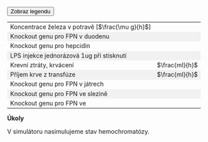 <style>
img[alt^="image"] {max-width:20px;}
img[alt^="bigimage"] {  max-height:60px}
tbody tr:nth-child(even){background-color:#f1f1f1}
</style>

<div class="w3-row">
<div class="w3-col s12 m7 l7">

<bdl-animate-adobe src="DuodenumFinalObrazovka8.js" width="824" height="824" name="DuodenumFinalObrazovka8" fromid="idfmi" responsive="true"></bdl-animate-adobe>

<bdl-bind2a findex="3" aname="SipkaCervena1_anim" amin="0" amax="100" fmin="1" fmax="1000"></bdl-bind2a>
<bdl-bind2a findex="3" aname="Merak1_anim" amin="0" amax="99" fmin="0" fmax="1000"></bdl-bind2a>
<bdl-bind2a-text findex="3" aname="Hodnota1_text" convertor="1,219"></bdl-bind2a-text>

<bdl-bind2a findex="6" aname="SipkaCervena2_anim" amin="0" amax="159" fmin="0.91" fmax="2.74"></bdl-bind2a>
<bdl-bind2a findex="6" aname="SipkaZlutaH_anim" amin="0" amax="159" fmin="0.91" fmax="2.74"></bdl-bind2a>
<bdl-bind2a findex="6" aname="SipkaZlutaH1_anim" amin="0" amax="159" fmin="0.91" fmax="2.74"></bdl-bind2a>
<bdl-bind2a findex="6" aname="SipkaFialovaHorni_anim" amin="0" amax="159" fmin="0.91" fmax="2.74"></bdl-bind2a>
<bdl-bind2a findex="6" aname="SipkaModra_anim" amin="0" amax="159" fmin="0.91" fmax="2.74"></bdl-bind2a>
<bdl-bind2a findex="6" aname="SipkaModraModryKanalSpodni_anim" amin="0" amax="159" fmin="0.91" fmax="2.74"></bdl-bind2a>
<bdl-bind2a findex="6" aname="SipkaCervena3_anim" amin="0" amax="159" fmin="0.91" fmax="2.74"></bdl-bind2a>
<bdl-bind2a findex="6" aname="CervenaPoolIn_anim" amin="0" amax="100" fmin="0.91" fmax="2.74"></bdl-bind2a>
<bdl-bind2a findex="6" aname="Hemox_anim" amin="0" amax="100" fmin="0.91" fmax="2.74"></bdl-bind2a>

<bdl-bind2a findex="8" aname="CervenaKos_anim" amin="0" amax="100" fmin="0" fmax="1.1"></bdl-bind2a>
<bdl-bind2a-text findex="8" aname="Hodnota5_text" convertor="1,0.273"></bdl-bind2a-text>
<bdl-bind2a findex="8" aname="Merak5_anim" amin="0" amax="99" fmin="0" fmax="1.1"></bdl-bind2a>


<bdl-bind2a findex="7" aname="Merak2Cerveny_anim" amin="0" amax="99" fmin="0" fmax="14.4"></bdl-bind2a>
<bdl-bind2a findex="7" aname="SipkaSeda_anim" amin="0" amax="100" fmin="0" fmax="14.4"></bdl-bind2a>
<bdl-bind2a-text findex="7" aname="Hodnota2Cerveny_text" convertor="1,3.612"></bdl-bind2a-text>

<bdl-bind2a findex="4" aname="children.0.Fe2Skupina_anim" amin="158" amax="0" fmin="0.5" fmax="2.97"></bdl-bind2a>


<bdl-bind2a findex="4" aname="KanalCerveny_anim" amin="0" amax="99" fmin="0.5" fmax="2.97"></bdl-bind2a>
<bdl-bind2a findex="4" aname="KanalModry_anim" amin="0" amax="99" fmin="0.5" fmax="2.97"></bdl-bind2a>
<bdl-bind2a findex="4" aname="CervenaSrafovanaZastaveni1_anim" amin="99" amax="0" fmin="0.5" fmax="2.97"></bdl-bind2a>
<bdl-bind2a findex="4" aname="children.0.CervenaSrafovanaZastaveni2_anim" amin="99" amax="0" fmin="0.5" fmax="2.97"></bdl-bind2a>
<bdl-bind2a findex="4" aname="Merak4_anim" amin="0" amax="99" fmin="0.5" fmax="2.97"></bdl-bind2a>
<bdl-bind2a findex="6" aname="children.0.DcytB_anim" amin="0" amax="159" fmin="0.91" fmax="2.74"></bdl-bind2a>

<bdl-bind2a-text findex="4" aname="Hodnota4_text" convertor="1,0.7428"></bdl-bind2a-text>

<bdl-bind2a findex="10" aname="SipkaCervenoFialova2_anim" amin="0" amax="100" fmin="0" fmax="10"></bdl-bind2a>
<bdl-bind2a findex="9" aname="SipkaCervenoFialova1_anim" amin="0" amax="100" fmin="0" fmax="10"></bdl-bind2a>
<bdl-bind2a findex="5" aname="Merak3_anim" amin="0" amax="100" fmin="0" fmax="10"></bdl-bind2a>
<bdl-bind2a-text findex="5" aname="Hodnota3_text" convertor="1,2.228"></bdl-bind2a-text>
<bdl-bind2a findex="5" aname="children.0.Fe3Skupina_anim" amin="0" amax="159" fmin="0" fmax="10"></bdl-bind2a>


<bdl-bind2a findex="14" aname="SipkaRuzova2_anim" amin="0" amax="100" fmin="0.026" fmax="0.028"></bdl-bind2a>
<bdl-bind2a findex="13" aname="SipkaFialovaSrafovana_anim" amin="0" amax="100" fmin="0.02" fmax="0.05"></bdl-bind2a>
<bdl-bind2a findex="16" aname="SipkaFialovaSpodni3_anim" amin="0" amax="100" fmin="0.5" fmax="4"></bdl-bind2a>
<bdl-bind2a findex="16" aname="children.0.CervenaVSipkaVehicle1_anim_1" amin="0" amax="159" fmin="0.5" fmax="4"></bdl-bind2a>
<bdl-bind2a findex="16" aname="children.0.SipkaCervenaSpodni_anim" amin="0" amax="159" fmin="0.5" fmax="4"></bdl-bind2a>
<bdl-bind2a findex="16" aname="children.0.Hep_anim" amin="0" amax="159" fmin="0.5" fmax="4"></bdl-bind2a>


<bdl-bind2a findex="15" aname="KanalFialovy_anim" amin="99" amax="0" fmin="0.03" fmax="1.3"></bdl-bind2a>
<bdl-bind2a findex="11" aname="Semafor_anim" amin="4" amax="5" fmin="0" fmax="1"></bdl-bind2a>
<bdl-bind2a-text findex="13" aname="Hodnota6_text" convertor="1,0.0412"></bdl-bind2a-text>
<bdl-bind2a findex="18" aname="children.0.children.634.FeTransferin_anim" amin="0" amax="159" fmin="0.2" fmax="3"></bdl-bind2a>

<bdl-bind2a-text findex="18" aname="Hodnota9_text" convertor="1,1.51"></bdl-bind2a-text>
<bdl-bind2a findex="18" aname="children.0.Merak9_anim" amin="0" amax="99" fmin="0.2" fmax="3"></bdl-bind2a>
<bdl-bind2a findex="13" aname="children.0.Merak6_anim" amin="0" amax="99" fmin="0.01" fmax="0.07"></bdl-bind2a>

<!-- nove sipky 4.2 -->

<bdl-bind2a findex="19" aname="children.0.OranzovoZlutaSipkaDiTF_anim" amin="0" amax="159" fmin="0.1" fmax="2"></bdl-bind2a>
<bdl-bind2a findex="19" aname="CervenaVSipkaVehicle1_anim" amin="0" amax="159" fmin="0.1" fmax="2"></bdl-bind2a>
<bdl-bind2a findex="19" aname="children.0.children.613.KanalZlutyVehicle_anim" amin="0" amax="159" fmin="0.1" fmax="2"></bdl-bind2a>
<bdl-bind2a findex="19" aname="children.0.children.613.PrechodUvnitrVehicle_anim" amin="0" amax="159" fmin="0.1" fmax="2"></bdl-bind2a>
<bdl-bind2a findex="19" aname="children.0.children.613.KanalCervenyVehicle2_anim" amin="0" amax="159" fmin="0.1" fmax="2"></bdl-bind2a>
<bdl-bind2a findex="19" aname="children.0.CervenaVSipkaVehicle1_anim_2" amin="0" amax="159" fmin="0.1" fmax="2"></bdl-bind2a>
<bdl-bind2a findex="19" aname="children.0.children.613.SipkaZlutaHUvnitrVehicle_anim" amin="0" amax="159" fmin="0.1" fmax="2"></bdl-bind2a>
<bdl-bind2a findex="19" aname="children.0.children.613.OranzovaSipkaSpodniVehicle_anim" amin="0" amax="159" fmin="0.1" fmax="2"></bdl-bind2a>
<bdl-bind2a findex="19" aname="children.0.children.613.SipkaHneda1Vehicle_anim" amin="0" amax="159" fmin="0.1" fmax="2"></bdl-bind2a>
<bdl-bind2a findex="19" aname="children.0.children.613.SipkaHneda2Vehicle_anim" amin="0" amax="159" fmin="0.1" fmax="2"></bdl-bind2a>
<bdl-bind2a findex="19" aname="children.0.OranzovoZlutaSpodni1_anim" amin="0" amax="159" fmin="0.1" fmax="2"></bdl-bind2a>
<bdl-bind2a findex="19" aname="children.0.OranzovoZlutaSpodni2_anim" amin="0" amax="159" fmin="0.1" fmax="2"></bdl-bind2a>
<bdl-bind2a findex="19" aname="children.0.SvetleModraSpodni1_anim" amin="0" amax="159" fmin="0.1" fmax="2"></bdl-bind2a>

<!-- nove sipky 5 -->
<bdl-bind2a findex="22" aname="children.0.SipkaZlutaSrafovana_anim" amin="149" amax="0" fmin="0.5" fmax="1.5"></bdl-bind2a>

<bdl-bind2a-text findex="22" aname="children.0.Hodnota7_text" convertor="1,1.2"></bdl-bind2a-text>
<bdl-bind2a findex="22" aname="children.0.Merak7_anim" amin="0" amax="99" fmin="0" fmax="4.8"></bdl-bind2a>
<bdl-bind2a findex="23" aname="children.0.children.637.Semafor1_anim" amin="0" amax="6" fmin="0" fmax="1"></bdl-bind2a>
<bdl-bind2a findex="22" aname="children.0.children.637.MerakSemaforu1_anim" amin="0" amax="159" fmin="0" fmax="1.6"></bdl-bind2a>

<!-- nove sipky 6 -->

<bdl-bind2a findex="21" aname="children.0.StrikackaModra_anim" amin="1" amax="29" fmin="0" fmax="1"></bdl-bind2a>
<bdl-bind2a findex="21" aname="children.0.ModraSipkaOdStrikacky_anim" amin="159" amax="0" fmin="0" fmax="1"></bdl-bind2a>

<bdl-bind2a findex="31" aname="children.0.ModraRuzovaPruhovanaSipka_anim" amin="159" amax="0" fmin="0" fmax="3600"></bdl-bind2a>

<bdl-bind2a findex="32" aname="children.0.SipkaRuzovaZluta_anim" amin="159" amax="0" fmin="0.1" fmax="0.5"></bdl-bind2a>

<bdl-bind2a findex="30" aname="children.0.Merak8_anim" amin="0" amax="99" fmin="0" fmax="1600"></bdl-bind2a>
<bdl-bind2a-text findex="30" aname="children.0.Hodnota8_text" convertor="1,100"></bdl-bind2a-text>

<!-- nove animace 7 -->

<bdl-bind2a-play findex="33" aname="children.0.StrikackaCervena_anim"></bdl-bind2a-play>
<bdl-bind2a findex="33" aname="children.0.StrikackaFeFialovaSipkaIn_anim" amin="0" amax="159" fmin="0" fmax="10"></bdl-bind2a>


<bdl-bind2a-play findex="34" aname="children.0.ZelezoVelkeKapacka_anim"></bdl-bind2a-play>
<bdl-bind2a-play findex="34" aname="children.0.KapackaJehlaFe_anim"></bdl-bind2a-play>
<bdl-bind2a-play findex="34" aname="children.0.KapackaFeMale_anim"></bdl-bind2a-play>
<bdl-bind2a-play findex="34" aname="children.0.children.630.children.59.Kapka1_anim"></bdl-bind2a-play>

<bdl-bind2a findex="34" aname="children.0.KapackaFeFialovaSipkaOut_anim" amin="0" amax="159" fmin="0" fmax="10"></bdl-bind2a>

<!-- nove 8 -->

<bdl-bind2a findex="11" aname="children.0.children.637.Semafor2_anim" amin="0" amax="5" fmin="0" fmax="1"></bdl-bind2a>
<bdl-bind2a findex="15" aname="children.0.children.637.MerakSemaforu2_anim" amin="0" amax="159" fmin="0" fmax="2"></bdl-bind2a>

<bdl-bind2a findex="24" aname="children.0.children.637.Semafor3_anim" amin="0" amax="5" fmin="0" fmax="1"></bdl-bind2a>
<bdl-bind2a findex="27" aname="children.0.children.637.MerakSemaforu3_anim" amin="0" amax="159" fmin="0" fmax="2"></bdl-bind2a>


<bdl-bind2a findex="25" aname="children.0.children.637.Semafor4_anim" amin="0" amax="5" fmin="0" fmax="1"></bdl-bind2a>
<bdl-bind2a findex="28" aname="children.0.children.637.MerakSemaforu4_anim" amin="0" amax="159" fmin="0" fmax="2"></bdl-bind2a>

<bdl-bind2a findex="26" aname="children.0.children.637.Semafor5_anim" amin="0" amax="5" fmin="0" fmax="1"></bdl-bind2a>
<bdl-bind2a findex="29" aname="children.0.children.637.MerakSemaforu5_anim" amin="0" amax="159" fmin="0" fmax="2"></bdl-bind2a>




</div>
<div class="w3-col s12 m5 l5 w3-justify">

<button class="w3-right w3-button w3-theme" onclick="document.getElementById('legenda').style.display='block'">Zobraz legendu</button>
<!-- hidden input  - buttonparams must be before fmi component - or input with id must be created explicitly -->
<input id="id6" value="" type="number" style="display:none" />

<bdl-fmi id="idfmi" src="FeMetabolism_FeMetabolismModel.js" fminame="FeMetabolism_FeMetabolismModel" tolerance="0.000001" starttime="0" fstepsize="1" guid="{ff6d8a55-f24a-4855-bbf0-86edcafe471e}" valuereferences="637534208,637534209,100663315,16777260,33554448,33554449,637534228,905969688,637534231,16777271,16777272,16777267,637534233,637534237,33554439,33554443,637534230,637534257,33554447,637534229,637534236,33554434,33554432,16777266,16777268,16777269,16777270,33554441,33554442,33554444,33554436,637534267,637534263,16777261,16777264" valuelabels="Fe_liv,Fe_spl,Fe_duo_intake,Fe_food,Fe_duo_2,Fe_duo_3,Fe_duo_in_food,Fe_duo_unused,Fe_duo_out_loss,to_ferritin_rate,from_ferritin_rate,Fpn_duo_knockout,Fpn_duo_in_1,Fpn_duo_in,Fpn_duo_mRNA,Fpn_duo,Fe_duo_out_ser,Fe_ser_in_duo,Fe_ser,Fe_duo_in_ser,Fpn_duo_out_2,LPS,hep,hep_knockout,Fpn_liv_knockout,Fpn_spl_knockout,Fpn_res_knockout,Fpn_liv,Fpn_spl,Fpn_res,Il6,Il6_in,hep_in,bleeding,transfusion" inputs="id1,16777260,1,1;id4,16777267,1,1;id5,16777266,1,1,t;id6,33554434,1,1,t;id7,16777261,1,1,t;id8,16777264,1,1,t;idliv,16777268,1,1,t;idspl,16777269,1,1,t;idres,16777270,1,1,t" inputlabels="Fe_food,Fpn_duo_knockout,hep_knockout,LPS,bleeding,transfusion,Fpn_liv_knockout,Fpn_spl_knockout,Fpn_res_knockout" showtime="1" showtimemultiply="3600"></bdl-fmi>


<div class="w3-panel w3-border">


||| 
|-------------|-------|
| Koncentrace železa v potravě [$\frac{\mu g}{h}$] | <bdl-range id="id1" title="" min="0" max="1000" default="219" maxlength="5" step="1"></bdl-range> |
| Knockout genu pro FPN v duodenu | <bdl-checkbox id="id4" titlemin="gen Fpn je knockoutován (neaktivní)" titlemax="gen Fpn je aktivní" default="true"></bdl-checkbox>  |
| Knockout genu pro hepcidin | <bdl-checkbox id="id5" titlemin="gen pro hepcidin je knockoutován (neaktivní)" titlemax="gen pro expresi hepcidinu je aktivní" default="true"></bdl-checkbox>  |
| LPS injekce jednorázová 1ug při stisknutí | <bdl-buttonparams title="LPS injekce" ids="id6" values="1" fromid="idfmi"></bdl-buttonparams>  |
| Krevní ztráty, krvácení | <bdl-range id="id7" title="" min="0" max="10" default="0" step="1"></bdl-range>  $\frac{ml}{h}$ |
| Příjem krve z transfúze  | <bdl-range id="id8" title="" min="0" max="10" default="0" step="1"></bdl-range> $\frac{ml}{h}$ |
| Knockout genu pro FPN v játrech | <bdl-checkbox id="idliv" titlemin="gen Fpn je knockoutován (neaktivní)" titlemax="gen Fpn je aktivní" default="true"></bdl-checkbox>  |
| Knockout genu pro FPN ve slezině | <bdl-checkbox id="idspl" titlemin="gen Fpn je knockoutován (neaktivní)" titlemax="gen Fpn je aktivní" default="true"></bdl-checkbox>  |
| Knockout genu pro FPN ve | <bdl-checkbox id="idres" titlemin="gen Fpn je knockoutován (neaktivní)" titlemax="gen Fpn je aktivní" default="true"></bdl-checkbox> |  
</div>

**Úkoly** 

V simulátoru nasimulujeme stav hemochromatózy.

<bdl-quiz question="1. Jak v rámci možností modelu nasimulujete stav hemochromatózy?" answers="opakovaná transfúze|dlouhodobé krevní ztráty|knockout genu pro hepcidin" correctoptions="false|false|true" explanations="ne|ne|ano, z předchozího textu, hemochromatóza je způsobená neregulovaným příjmem železa z enterocytu, např. v poruše regulace hepcidinu" buttontitle="zkontrolovat odpověď"></bdl-quiz>

<bdl-quiz question="2. z předchozího úkolu nastavte parametr, který simuuje hemochromatózu a nechte simulaci běžet aspoň 2 dny (48 h simulační čas). Jaké jsou hodnoty koncentrací obou typů iontů železa v enterocytu?" answers="zvýšené|snížené" correctoptions="true|false" explanations="ne|ano, ze simulace by měli být hodnoty koncentrací Fe v enterocytu normální až snížené oproti normované hodnotě 1.0, hemochromatóza se projevuje kumulací železa ve tkáních díky neregulované absorpci" buttontitle="zkontrolovat odpověď"></bdl-quiz>



</div>
</div>

<div id="legenda" class="w3-card w3-small w3-padding" style="display:none;z-index:1;position:absolute;top:20px;right:10px;width:500px;background-color:white">
<button class="w3-button w3-theme w3-right" onclick="document.getElementById('legenda').style.display='none'">Skryj legendu <i class="fa fa-close w3-large"></i></button>

|Schéma|Popis/funkce|
|---|---|
|![bigimagefoodiron](simfoodiron.png)|__1. Příjem železa v potravě__ ve formě nehemové ![image1](image1.jpg)Fe<sup>2+</sup>, ![image2](image2.jpg)Fe<sup>3+</sup> a hemové.|
|![bigimagefoodiron](simnonhem.png)|__2. Nehemové železo__ ![image1](image1.jpg) Fe<sup>2+</sup> se vstřebává přes DMT1, ![image2](image2.jpg) Fe <sup>3+</sup> se katalyzuje na Fe<sup>2+</sup> pomocí Dcytb.|
|![bigimagefoodiron](simhem.png) |__3. Hemové železo__ se přenáší do buňky, kde se pomocí HO uvolňuje Fe<sup>2+</sup> |
|![bigimagefoodiron](simironout.png) |__4. Ztráty__ železa vzniklé nevstřebáním|
|![bigimagefoodiron](simironpool.png) |__5.Pohotový pool, sdílená zásoba Fe<sup>2+</sup>__ která reguluje (inhibuje) transportér DMT1 a přenašeč hemu|
|![bigimagefoodiron](simironferritin.png) |__6.Regulace příjmu a výdeje Fe<sup>2+</sup> ve ferritinu__ |
|![bigimageferroportin](imageferroportin.png) |__7.Genová regulace ferroportinu__ |

||Definice|Popis/funkce|
|---|---|---|
|![image1](image1.jpg)|Fe<sup>2+</sup>|Dvojmocné železo|
|![image2](image2.jpg)|Fe<sup>3+</sup>|Trojmocné železo|
|![image3](image3.jpg)|H<sup>+</sup>|Vodíkový iont|
|![image4](image4.jpg)|Hem|Porfyrinový kruh s centrálním atomem Fe<sup>2+</sup>|
|![image5](image5.jpg)|DMT1|Transportér divalentních kovů, symport Fe<sup>2+</sup> a H<sup>+</sup>|
|![image6](image6.jpg)|Proteinový přenašeč hemu|Proteinový přenašeč hemu (neznámý), přenáší hem z luminální strany duodena do enterocytu.|
|![image7](image7.jpg)|Dcytb|Duodenální cytochrom b reduktáza: redukuje Fe<sup>3+</sup> na Fe<sup>2+</sup>, elektrony dodává askorbát.|
|![image8](image8.jpg)|HO|Hemoxygenáza, uvolňuje Fe<sup>2+</sup> z hemu za vzniku CO a biliverdinu|
|![image9](image9.jpg)|Ztráty železa|Ztráty železa vzniklé nevstřebáním nebo ztrátou buněk, které železo obsahují|
|![image10](image10.jpg)|Pool Fe<sup>2+</sup>|Pohotový pool Fe<sup>2+</sup> železa v buňce, míra zaplnění odpovídá množství (zde 6/8)|
|![imageferritin](imageferritin.png)|Ferritin| Ferritin složený z a) proteinové části apoferitinu (oranžová) a b) iontů Fe3+. Funguje jako zásobárna Fe.|
|![imagetransferrin](imagetransferrin.png)|Transferin| Transferin|
|![imagehephesdin](smallhephesdin.png)|Hephesdin|Hephesdin|
|![imageferroportin](smallferroportin.png)|Ferroportin|Ferroportin|
|![imagetfr1](imgtfr1.png)|TfR1|Transferinový receptor 1|
|![imageschemasteap3](imgmetaloreduktaza.png)| STEAP3 | Metaloreduktáza |

</div>
